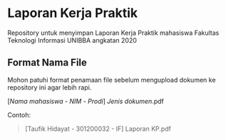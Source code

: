 # Laporan Kerja Praktik

Repository untuk menyimpan Laporan Kerja Praktik mahasiswa Fakultas Teknologi Informasi UNIBBA angkatan 2020

## Format Nama File

Mohon patuhi format penamaan file sebelum mengupload dokumen ke repository ini agar lebih rapi.

[*Nama mahasiswa* - *NIM* - *Prodi*] *Jenis dokumen*.pdf

Contoh:
> [Taufik Hidayat - 301200032 - IF] Laporan KP.pdf
